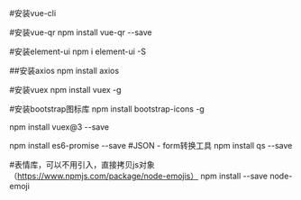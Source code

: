 #安装vue-cli

#安装vue-qr
npm install vue-qr --save

#安装element-ui
npm i element-ui -S  

##安装axios
npm install axios

#安装vuex
npm install vuex -g

#安装bootstrap图标库
npm install bootstrap-icons -g

npm install vuex@3 --save 

npm install es6-promise --save
#JSON - form转换工具
npm install qs --save 

#表情库，可以不用引入，直接拷贝js对象（https://www.npmjs.com/package/node-emojis）
npm install --save node-emoji
